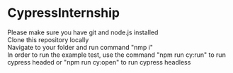 # CypressInternship

Please make sure you have git and node.js installed<br>
Clone this repository locally<br>
Navigate to your folder and run command "nmp i"<br>
In order to run the example test, use the command "npm run cy:run" to run cypress headed or "npm run cy:open" to run cypress headless<br>